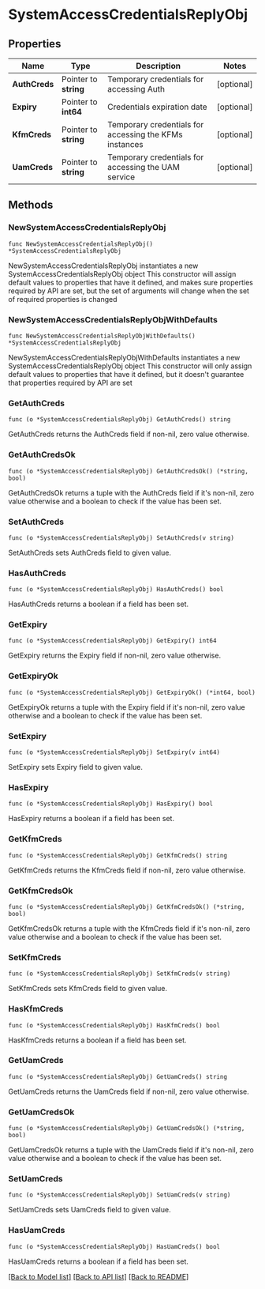 # SystemAccessCredentialsReplyObj

## Properties

Name | Type | Description | Notes
------------ | ------------- | ------------- | -------------
**AuthCreds** | Pointer to **string** | Temporary credentials for accessing Auth | [optional] 
**Expiry** | Pointer to **int64** | Credentials expiration date | [optional] 
**KfmCreds** | Pointer to **string** | Temporary credentials for accessing the KFMs instances | [optional] 
**UamCreds** | Pointer to **string** | Temporary credentials for accessing the UAM service | [optional] 

## Methods

### NewSystemAccessCredentialsReplyObj

`func NewSystemAccessCredentialsReplyObj() *SystemAccessCredentialsReplyObj`

NewSystemAccessCredentialsReplyObj instantiates a new SystemAccessCredentialsReplyObj object
This constructor will assign default values to properties that have it defined,
and makes sure properties required by API are set, but the set of arguments
will change when the set of required properties is changed

### NewSystemAccessCredentialsReplyObjWithDefaults

`func NewSystemAccessCredentialsReplyObjWithDefaults() *SystemAccessCredentialsReplyObj`

NewSystemAccessCredentialsReplyObjWithDefaults instantiates a new SystemAccessCredentialsReplyObj object
This constructor will only assign default values to properties that have it defined,
but it doesn't guarantee that properties required by API are set

### GetAuthCreds

`func (o *SystemAccessCredentialsReplyObj) GetAuthCreds() string`

GetAuthCreds returns the AuthCreds field if non-nil, zero value otherwise.

### GetAuthCredsOk

`func (o *SystemAccessCredentialsReplyObj) GetAuthCredsOk() (*string, bool)`

GetAuthCredsOk returns a tuple with the AuthCreds field if it's non-nil, zero value otherwise
and a boolean to check if the value has been set.

### SetAuthCreds

`func (o *SystemAccessCredentialsReplyObj) SetAuthCreds(v string)`

SetAuthCreds sets AuthCreds field to given value.

### HasAuthCreds

`func (o *SystemAccessCredentialsReplyObj) HasAuthCreds() bool`

HasAuthCreds returns a boolean if a field has been set.

### GetExpiry

`func (o *SystemAccessCredentialsReplyObj) GetExpiry() int64`

GetExpiry returns the Expiry field if non-nil, zero value otherwise.

### GetExpiryOk

`func (o *SystemAccessCredentialsReplyObj) GetExpiryOk() (*int64, bool)`

GetExpiryOk returns a tuple with the Expiry field if it's non-nil, zero value otherwise
and a boolean to check if the value has been set.

### SetExpiry

`func (o *SystemAccessCredentialsReplyObj) SetExpiry(v int64)`

SetExpiry sets Expiry field to given value.

### HasExpiry

`func (o *SystemAccessCredentialsReplyObj) HasExpiry() bool`

HasExpiry returns a boolean if a field has been set.

### GetKfmCreds

`func (o *SystemAccessCredentialsReplyObj) GetKfmCreds() string`

GetKfmCreds returns the KfmCreds field if non-nil, zero value otherwise.

### GetKfmCredsOk

`func (o *SystemAccessCredentialsReplyObj) GetKfmCredsOk() (*string, bool)`

GetKfmCredsOk returns a tuple with the KfmCreds field if it's non-nil, zero value otherwise
and a boolean to check if the value has been set.

### SetKfmCreds

`func (o *SystemAccessCredentialsReplyObj) SetKfmCreds(v string)`

SetKfmCreds sets KfmCreds field to given value.

### HasKfmCreds

`func (o *SystemAccessCredentialsReplyObj) HasKfmCreds() bool`

HasKfmCreds returns a boolean if a field has been set.

### GetUamCreds

`func (o *SystemAccessCredentialsReplyObj) GetUamCreds() string`

GetUamCreds returns the UamCreds field if non-nil, zero value otherwise.

### GetUamCredsOk

`func (o *SystemAccessCredentialsReplyObj) GetUamCredsOk() (*string, bool)`

GetUamCredsOk returns a tuple with the UamCreds field if it's non-nil, zero value otherwise
and a boolean to check if the value has been set.

### SetUamCreds

`func (o *SystemAccessCredentialsReplyObj) SetUamCreds(v string)`

SetUamCreds sets UamCreds field to given value.

### HasUamCreds

`func (o *SystemAccessCredentialsReplyObj) HasUamCreds() bool`

HasUamCreds returns a boolean if a field has been set.


[[Back to Model list]](../README.md#documentation-for-models) [[Back to API list]](../README.md#documentation-for-api-endpoints) [[Back to README]](../README.md)


